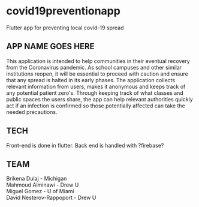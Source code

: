 # covid19preventionapp

Flutter app for preventing local covid-19 spread

## APP NAME GOES HERE

This application is intended to help communities in their eventual recovery from the Coronavirus
pandemic. As school campuses and other similar institutions reopen, it will be essential to proceed
with caution and ensure that any spread is halted in its early phases. The application collects
relevant information from users, makes it anonymous and keeps track of any potential patient zero's.
Through keeping track of what classes and public spaces the users share, the app can help relevant
authorities quickly act if an infection is confirmed so those potentially affected can take the
needed precautions.

## TECH
Front-end is done in flutter.
Back end is handled with ?firebase?


## TEAM
Brikena Dulaj - Michigan </br>
Mahmoud Alminawi - Drew U </br>
Miguel Gomez - U of Miami </br>
David Nesterov-Rappoport - Drew U </br>

